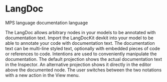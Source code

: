 # LangDoc
MPS language documentation language

The LangDoc allows arbitrary nodes in your models to be annotated with documentation text. Import the LangDocKit devkit into your model to be able to annotate your code with documentation text. The documentation text can be multi-line styled text, optionally with embedded pieces of code or references to code. Intentions are used to conveniently manipulate the documentation. The default projection shows the actual documentation text in the Inspector. An alternative projection shows it directly in the editor above the documented node. The user switches between the two notations with a new action in the View menu.
